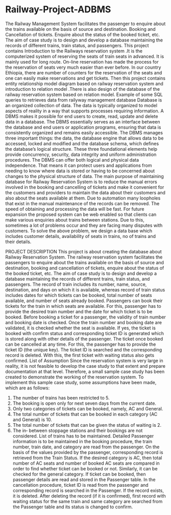# Railway-Project-ADBMS
The Railway Management System facilitates the passenger to enquire about the trains available on the basis of source and destination. Booking and Cancellation of tickets. Enquire about the status of the booked ticket, etc. The aim of case study is to design and develop a database maintaining the records of different trains, train status, and passengers.
This project contains Introduction to the Railways reservation system .It is the computerized system of reserving the seats of train seats in advanced. It is mainly used for long route. On-line reservation has made the process for the reservation of seats very much easier than ever before.
In our country Ethiopia, there are number of counters for the reservation of the seats and one can easily make reservations and get tickets. Then this project contains entity relationship model diagram based on railway reservation system and introduction to relation model .There is also design of the database of the railway reservation system based on relation model. Example of some SQL queries to retrieves data from railyway management database
Database is an organized collection of data. The data is typically organized to model aspects of reality in a way that supports processes requiring information. A DBMS makes it possible for end users to create, read, update and delete data in a database. The DBMS essentially serves as an interface between the database and end users or application programs, ensuring that data is consistently organized and remains easily accessible. The DBMS manages three important things: the data, the database engine that allows data to be accessed, locked and modified and the database schema, which defines the database’s logical structure. These three foundational elements help provide concurrency, security, data integrity and uniform administration procedures. The DBMS can offer both logical and physical data independence. That means it can protect users and applications from needing to know where data is stored or having to be concerned about changes to the physical structure of data. 
The main purpose of maintaining database for Railway Reservation System is to reduce the manual errors involved in the booking and cancelling of tickets and make it convenient for the customers and providers to maintain the data about their customers and also about the seats available at them. Due to automation many loopholes that exist in the manual maintenance of the records can be removed. The speed of obtaining and processing the data will be fast. For future expansion the proposed system can be web enabled so that clients can make various enquiries about trains between stations. Due to this, sometimes a lot of problems occur and they are facing many disputes with customers. To solve the above problem, we design a data base which includes customer details, availability of seats in trains, no of trains and their details.

PROJECT DESCRIPTION 
This project is about creating the database about Railway Reservation System. 
The railway reservation system facilitates the passengers to enquire about the trains available on the basis of source and destination, booking and cancellation of tickets, enquire about the status of the booked ticket, etc. The aim of case study is to design and develop a database maintaining the records of different trains, train status, and passengers. The record of train includes its number, name, source, destination, and days on which it is available, whereas record of train status includes dates for which tickets can be booked, total number of seats available, and number of seats already booked. 
Passengers can book their tickets for the train in which seats are available. For this, passenger has to provide the desired train number and the date for which ticket is to be booked. Before booking a ticket for a passenger, the validity of train number and booking date is checked. Once the train number and booking date are validated, it is checked whether the seat is available. If yes, the ticket is booked with confirm status and corresponding ticket ID is generated which is stored along with other details of the passenger. The ticket once booked can be cancelled at any time. For this, the passenger has to provide the ticket ID (the unique key). The ticket ID is searched and the corresponding record is deleted. With this, the first ticket with waiting status also gets confirmed. List of Assumption Since the reservation system is very large in reality, it is not feasible to develop the case study to that extent and prepare documentation at that level. Therefore, a small sample case study has been created to demonstrate the working of the reservation system. To implement this sample case study, some assumptions have been made, which are as follows: 
1)	The number of trains has been restricted to 5.
2)	The booking is open only for next seven days from the current date.
3)	Only two categories of tickets can be booked, namely, AC and General.
4)	The total number of tickets that can be booked in each category (AC and General) is 10.
5)	The total number of tickets that can be given the status of waiting is 2.
6)	The in‐ between stoppage stations and their bookings are not considered.
 List of trains has to be maintained. Detailed Passenger information is to be maintained in the booking procedure, the train number, train date, and category are read from the passenger. On the basis of the values provided by the passenger, corresponding record is retrieved from the Train Status. If the desired category is AC, then total number of AC seats and number of booked AC seats are compared in order to find whether ticket can be booked or not. Similarly, it can be checked for the general category. If ticket can be booked, then passenger details are read and stored in the Passenger table. In the cancellation procedure, ticket ID is read from the passenger and corresponding record is searched in the Passenger. If the record exists, it is deleted. After deleting the record (if it is confirmed), first record with waiting status for the same train and same category are searched from the Passenger table and its status is changed to confirm.

